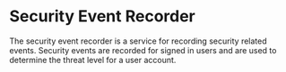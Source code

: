# Security Event Recorder

The security event recorder is a service for recording security related events.
Security events are recorded for signed in users and are used to determine the
threat level for a user account.

